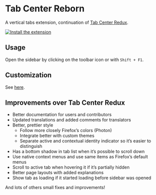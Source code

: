 # Tab Center Reborn

A vertical tabs extension, continuation of [Tab Center Redux](https://github.com/eoger/tabcenter-redux).

[![Install the extension](https://addons.cdn.mozilla.net/static/img/addons-buttons/AMO-button_2.png)](https://addons.mozilla.org/fr/firefox/addon/tabcenter-reborn/)

## Usage

Open the sidebar by clicking on the toolbar icon or with `Shift + F1`.

## Customization

See [here](https://framagit.org/ariasuni/tabcenter-reborn/wikis/home).

## Improvements over Tab Center Redux

- Better documentation for users and contributors
- Updated translations and added comments for translators
- Better, prettier style
  - Follow more closely Firefox’s colors (Photon)
  - Integrate better with custom themes
  - Separate active and contextual identity indicator so it’s easier to distinguish
- Has a bottom shadow in tab list when it’s possible to scroll down
- Use native context menus and use same items as Firefox’s default menus
- Scroll to active tab when hovering it if it’s partially hidden
- Better page layouts with added explanations
- Show tab as loading if it started loading before sidebar was opened

And lots of others small fixes and improvements!
